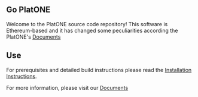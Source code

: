 ## Go PlatONE

Welcome to the PlatONE source code repository! This software is Ethereum-based and it has changed some peculiarities according the PlatONE's [Documents](https://platonenterprise.github.io/Docs/)

## Use

For prerequisites and detailed build instructions please read the [Installation Instructions](https://platonenterprise.github.io/Docs/#/en-us/basics/[English]-installation).

For more information, please visit our [Documents](https://platonenterprise.github.io/Docs/)

